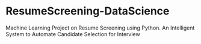 # ResumeScreening-DataScience
Machine Learning Project on Resume Screening using Python. An Intelligent System to Automate Candidate Selection for Interview
